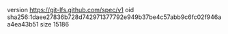 version https://git-lfs.github.com/spec/v1
oid sha256:1daee27836b728d742971377792e949b37be4c57abb9c6fc02f946aa4ea43b51
size 15186

